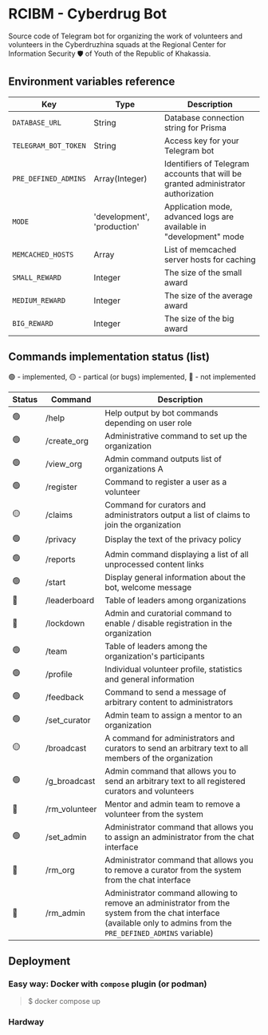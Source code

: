 # RCIBM - Cyberdrug Bot

Source code of Telegram bot for organizing the work of volunteers and volunteers in the Cyberdruzhina squads at the Regional Center for Information Security 🛡️ of Youth of the Republic of Khakassia.

## Environment variables reference

| Key                  | Type                        | Description                                                                       |
| -------------------- | --------------------------- | --------------------------------------------------------------------------------- |
| `DATABASE_URL`       | String                      | Database connection string for Prisma                                             |
| `TELEGRAM_BOT_TOKEN` | String                      | Access key for your Telegram bot                                                  |
| `PRE_DEFINED_ADMINS` | Array(Integer)              | Identifiers of Telegram accounts that will be granted administrator authorization |
| `MODE`               | 'development', 'production' | Application mode, advanced logs are available in "development" mode               |
| `MEMCACHED_HOSTS`    | Array<String>               | List of memcached server hosts for caching                                        |
| `SMALL_REWARD`       | Integer                     | The size of the small award                                                       |
| `MEDIUM_REWARD`      | Integer                     | The size of the average award                                                     |
| `BIG_REWARD`         | Integer                     | The size of the big award                                                         |

## Commands implementation status (list)

🟢 - implemented, 🟡 - partical (or bugs) implemented, 🔴 - not implemented

| Status | Command       | Description                                                                                                                                                         |
| ------ | ------------- | ------------------------------------------------------------------------------------------------------------------------------------------------------------------- |
| 🟢      | /help         | Help output by bot commands depending on user role                                                                                                                  |
| 🟢      | /create_org   | Administrative command to set up the organization                                                                                                                   |
| 🟢      | /view_org     | Admin command outputs list of organizations А                                                                                                                       |
| 🟢      | /register     | Command to register a user as a volunteer                                                                                                                           |
| 🟡      | /claims       | Command for curators and administrators output a list of claims to join the organization                                                                            |
| 🟢      | /privacy      | Display the text of the privacy policy                                                                                                                              |
| 🟢      | /reports      | Admin command displaying a list of all unprocessed content links                                                                                                    |
| 🟢      | /start        | Display general information about the bot, welcome message                                                                                                          |
| 🔴      | /leaderboard  | Table of leaders among organizations                                                                                                                                |
| 🔴      | /lockdown     | Admin and curatorial command to enable / disable registration in the organization                                                                                   |
| 🟢      | /team         | Table of leaders among the organization's participants                                                                                                              |
| 🟢      | /profile      | Individual volunteer profile, statistics and general information                                                                                                    |
| 🟢      | /feedback     | Command to send a message of arbitrary content to administrators                                                                                                    |
| 🟢      | /set_curator  | Admin team to assign a mentor to an organization                                                                                                                    |
| 🟡      | /broadcast    | A command for administrators and curators to send an arbitrary text to all members of the organization                                                              |
| 🟢      | /g_broadcast  | Admin command that allows you to send an arbitrary text to all registered curators and volunteers                                                                   |
| 🔴      | /rm_volunteer | Mentor and admin team to remove a volunteer from the system                                                                                                         |
| 🟢      | /set_admin    | Administrator command that allows you to assign an administrator from the chat interface                                                                            |
| 🔴      | /rm_org       | Administrator command that allows you to remove a curator from the system from the chat interface                                                                   |
| 🔴      | /rm_admin     | Administrator command allowing to remove an administrator from the system from the chat interface (available only to admins from the `PRE_DEFINED_ADMINS` variable) |

## Deployment

### Easy way: Docker with `compose` plugin (or podman)

> $ docker compose up

### Hardway
